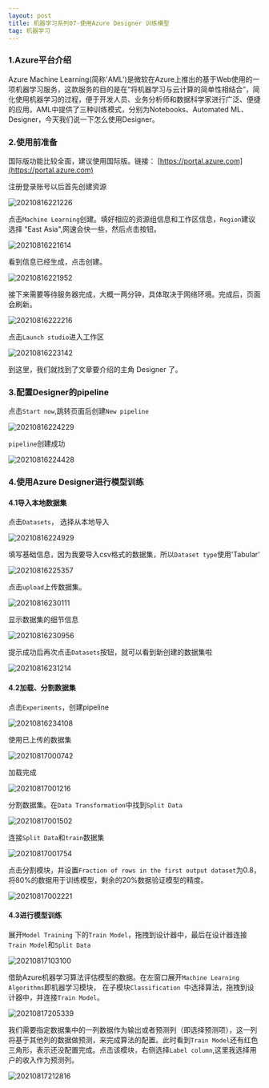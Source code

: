 ```yaml
---
layout: post
title: 机器学习系列07-使用Azure Designer 训练模型
tag: 机器学习
---
```


### 1.Azure平台介绍

Azure Machine Learning(简称'AML')是微软在Azure上推出的基于Web使用的一项机器学习服务，这款服务的目的是在“将机器学习与云计算的简单性相结合”，简化使用机器学习的过程，便于开发人员、业务分析师和数据科学家进行广泛、便捷的应用。AML中提供了三种训练模式，分别为Notebooks、Automated ML、Designer，今天我们说一下怎么使用Designer。


### 2.使用前准备

国际版功能比较全面，建议使用国际版。链接： [https://portal.azure.com](https://portal.azure.com)

注册登录账号以后首先创建资源

![20210816221226](https://i.loli.net/2021/08/16/jI9e6Ad2ValhkHf.png)

点击`Machine Learning`创建。填好相应的资源组信息和工作区信息，`Region`建议选择 "East Asia",网速会快一些，然后点击按钮。

![20210816221614](https://i.loli.net/2021/08/16/1p9csF4alywUMSJ.png)

看到信息已经生成，点击创建。

![20210816221952](https://i.loli.net/2021/08/16/ohtGPXfYqOVuDQa.png)

接下来需要等待服务器完成，大概一两分钟，具体取决于网络环境。完成后，页面会刷新。

![20210816222216](https://i.loli.net/2021/08/16/crUPt9KRYXIl1o2.png)

点击`Launch studio`进入工作区

![20210816223142](https://i.loli.net/2021/08/16/WPtvQCeIx81BJES.png)

到这里，我们就找到了文章要介绍的主角 Designer 了。

### 3.配置Designer的pipeline

点击`Start now`,跳转页面后创建`New pipeline
`

![20210816224229](https://i.loli.net/2021/08/16/mUKDW6xbLQjfFzt.png)

`pipeline`创建成功

![20210816224428](https://i.loli.net/2021/08/16/DmFVzyuQkEN7irc.png)

### 4.使用Azure Designer进行模型训练

#### 4.1导入本地数据集

点击`Datasets`， 选择从本地导入

![20210816224929](https://i.loli.net/2021/08/16/9VMNcGp3KtxJeRA.png)

填写基础信息，因为我要导入csv格式的数据集，所以`Dataset type`使用'Tabular'

![20210816225357](https://i.loli.net/2021/08/16/OQK7PhbrfHcRaY2.png)

点击`upload`上传数据集。

![20210816230111](https://i.loli.net/2021/08/16/ipqyn18k2dEBP3l.png)

显示数据集的细节信息

![20210816230956](https://i.loli.net/2021/08/16/A3ujwPirIXg89Uc.png)

提示成功后再次点击`Datasets`按钮，就可以看到新创建的数据集啦

![20210816231214](https://i.loli.net/2021/08/16/ABMm1ke7tHzdClE.png)

#### 4.2加载、分割数据集

点击`Experiments`，创建pipeline

![20210816234108](https://i.loli.net/2021/08/16/cmPFLbt8drzWsKT.png)

使用已上传的数据集

![20210817000742](https://i.loli.net/2021/08/17/ObdZTUP6lVt2Hog.png)

加载完成

![20210817001216](https://i.loli.net/2021/08/17/UFTuHjzVSYCBpyP.png)

分割数据集。在`Data Transformation`中找到`Split Data`

![20210817001502](https://i.loli.net/2021/08/17/8qzHE2ZSTMrtJYh.png)

连接`Split Data`和`train`数据集

![20210817001754](https://i.loli.net/2021/08/17/t2QlZDrORifw7qN.png)

点击分割模块，并设置`Fraction of rows in the first output dataset`为0.8，将80%的数据用于训练模型，剩余的20%数据验证模型的精度。

![20210817002221](https://i.loli.net/2021/08/17/jRPmZfLYbNuSU3c.png)

#### 4.3进行模型训练

展开`Model Training` 下的`Train Model`，拖拽到设计器中，最后在设计器连接`Train Model`和`Split Data`

![20210817103100](https://i.loli.net/2021/08/17/Z6z52eTE3vmaUJw.png)

借助Azure机器学习算法评估模型的数据。在左窗口展开`Machine Learning Algorithms`即机器学习模块， 在子模块`Classification `中选择算法，拖拽到设计器中，并连接`Train Model`。

![20210817205339](https://i.loli.net/2021/08/17/kNSHycfV6EPDMA8.png)

我们需要指定数据集中的一列数据作为输出或者预测列（即选择预测项），这一列将基于其他列的数据做预测，来完成算法的配置。此时看到`Train Model`还有红色三角形，表示还没配置完成。点击该模块，右侧选择`Label column`,这里我选择用户的收入作为预测列。

![20210817212816](https://i.loli.net/2021/08/17/IksFLQd5B27RrD3.png)

